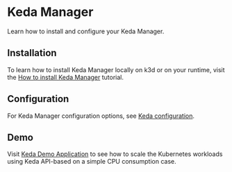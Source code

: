 # Keda Manager

Learn how to install and configure your Keda Manager.

## Installation

To learn how to install Keda Manager locally on k3d or on your runtime, visit the [How to install Keda Manager](keda-installation.md) tutorial.

## Configuration

For Keda Manager configuration options, see [Keda configuration](keda-configuration.md).

## Demo 

Visit [Keda Demo Application](keda-demo-application.md) to see how to scale the Kubernetes workloads using Keda API-based on a simple CPU consumption case.
